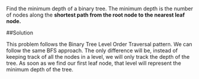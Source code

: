 Find the minimum depth of a binary tree.
The minimum depth is the number of nodes along the **shortest path from the root node to the nearest leaf node.**

##Solution

This problem follows the Binary Tree Level Order Traversal pattern. We can follow the same BFS approach. The only difference
will be, instead of keeping track of all the nodes in a level, we will only track the depth of the tree. As soon as
we find our first leaf node, that level will represent the minimum depth of the tree.